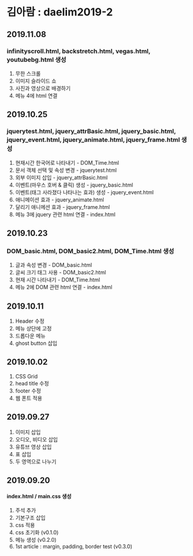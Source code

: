 # 김아람 : daelim2019-2  
## 2019.11.08
### infinityscroll.html, backstretch.html,  vegas.html, youtubebg.html  생성
 1. 무한 스크롤 
 2. 이미지 슬라이드 쇼
 3. 사진과 영상으로 배경하기
 4. 메뉴 4에 html 연결
 
## 2019.10.25 
### jquerytest.html, jquery_attrBasic.html, jquery_basic.html, jquery_event.html, jquery_animate.html, jquery_frame.html 생성
 1. 현재시간 한국어로 나타내기                              - DOM_Time.html
 2. 문서 객체 선택 및 속성 변경                             - jquerytest.html
 3. 외부 이미지 삽입                                        - jquery_attrBasic.html
 4. 이벤트(마우스 호버 & 클릭) 생성                         - jquery_basic.html
 5. 이벤트(태그 사라졌다 나타나는 효과) 생성                - jquery_event.html
 6. 애니메이션 효과                                         - jquery_animate.html
 7. 달리기 애니메션 효과                                    - jquery_frame.html
 8. 메뉴 3에 jquery 관련 html 연결                          - index.html

## 2019.10.23
### DOM_basic.html, DOM_basic2.html, DOM_Time.html 생성
 1. 글과 속성 변경                      - DOM_basic.html
 2. 글씨 크기 태그 사용                 - DOM_basic2.html
 3. 현재 시간 나타내기                  - DOM_Time.html
 4. 메뉴 2에 DOM 관련 html 연결         - index.html

## 2019.10.11
 1. Header 수정
 2. 메뉴 상단에 고정
 3. 드롭다운 메뉴 
 4. ghost button 삽입

## 2019.10.02
 1. CSS Grid
 2. head title 수정
 3. footer 수정
 4. 웹 폰트 적용

## 2019.09.27
 1. 이미지 삽입
 2. 오디오, 비디오 삽입
 3. 유튜브 영상 삽입
 4. 표 삽입
 5. 두 영역으로 나누기

## 2019.09.20
#### index.html / main.css 생성
  1. 주석 추가<br>
  2. 기본구조 삽입
  3. css 적용
  4. css 초기화 (v0.1.0)
  5. 메뉴 생성 (v0.2.0)
  6. 1st article : margin, padding, border test (v0.3.0)